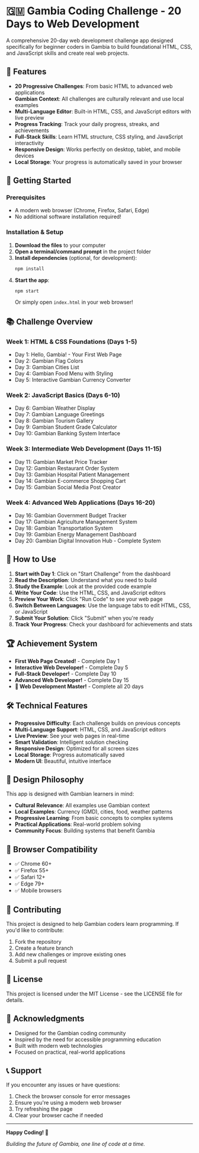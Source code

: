 # 🇬🇲 Gambia Coding Challenge - 20 Days to Web Development

A comprehensive 20-day web development challenge app designed specifically for beginner coders in Gambia to build foundational HTML, CSS, and JavaScript skills and create real web projects.

## 🌟 Features

- **20 Progressive Challenges**: From basic HTML to advanced web applications
- **Gambian Context**: All challenges are culturally relevant and use local examples
- **Multi-Language Editor**: Built-in HTML, CSS, and JavaScript editors with live preview
- **Progress Tracking**: Track your daily progress, streaks, and achievements
- **Full-Stack Skills**: Learn HTML structure, CSS styling, and JavaScript interactivity
- **Responsive Design**: Works perfectly on desktop, tablet, and mobile devices
- **Local Storage**: Your progress is automatically saved in your browser

## 🚀 Getting Started

### Prerequisites
- A modern web browser (Chrome, Firefox, Safari, Edge)
- No additional software installation required!

### Installation & Setup

1. **Download the files** to your computer
2. **Open a terminal/command prompt** in the project folder
3. **Install dependencies** (optional, for development):
   ```bash
   npm install
   ```
4. **Start the app**:
   ```bash
   npm start
   ```
   Or simply open `index.html` in your web browser!

## 📚 Challenge Overview

### Week 1: HTML & CSS Foundations (Days 1-5)
- Day 1: Hello, Gambia! - Your First Web Page
- Day 2: Gambian Flag Colors
- Day 3: Gambian Cities List
- Day 4: Gambian Food Menu with Styling
- Day 5: Interactive Gambian Currency Converter

### Week 2: JavaScript Basics (Days 6-10)
- Day 6: Gambian Weather Display
- Day 7: Gambian Language Greetings
- Day 8: Gambian Tourism Gallery
- Day 9: Gambian Student Grade Calculator
- Day 10: Gambian Banking System Interface

### Week 3: Intermediate Web Development (Days 11-15)
- Day 11: Gambian Market Price Tracker
- Day 12: Gambian Restaurant Order System
- Day 13: Gambian Hospital Patient Management
- Day 14: Gambian E-commerce Shopping Cart
- Day 15: Gambian Social Media Post Creator

### Week 4: Advanced Web Applications (Days 16-20)
- Day 16: Gambian Government Budget Tracker
- Day 17: Gambian Agriculture Management System
- Day 18: Gambian Transportation System
- Day 19: Gambian Energy Management Dashboard
- Day 20: Gambian Digital Innovation Hub - Complete System

## 🎯 How to Use

1. **Start with Day 1**: Click on "Start Challenge" from the dashboard
2. **Read the Description**: Understand what you need to build
3. **Study the Example**: Look at the provided code example
4. **Write Your Code**: Use the HTML, CSS, and JavaScript editors
5. **Preview Your Work**: Click "Run Code" to see your web page
6. **Switch Between Languages**: Use the language tabs to edit HTML, CSS, or JavaScript
7. **Submit Your Solution**: Click "Submit" when you're ready
8. **Track Your Progress**: Check your dashboard for achievements and stats

## 🏆 Achievement System

- **First Web Page Created!** - Complete Day 1
- **Interactive Web Developer!** - Complete Day 5
- **Full-Stack Developer!** - Complete Day 10
- **Advanced Web Developer!** - Complete Day 15
- **🎉 Web Development Master!** - Complete all 20 days

## 🛠️ Technical Features

- **Progressive Difficulty**: Each challenge builds on previous concepts
- **Multi-Language Support**: HTML, CSS, and JavaScript editors
- **Live Preview**: See your web pages in real-time
- **Smart Validation**: Intelligent solution checking
- **Responsive Design**: Optimized for all screen sizes
- **Local Storage**: Progress automatically saved
- **Modern UI**: Beautiful, intuitive interface

## 🎨 Design Philosophy

This app is designed with Gambian learners in mind:
- **Cultural Relevance**: All examples use Gambian context
- **Local Examples**: Currency (GMD), cities, food, weather patterns
- **Progressive Learning**: From basic concepts to complex systems
- **Practical Applications**: Real-world problem solving
- **Community Focus**: Building systems that benefit Gambia

## 📱 Browser Compatibility

- ✅ Chrome 60+
- ✅ Firefox 55+
- ✅ Safari 12+
- ✅ Edge 79+
- ✅ Mobile browsers

## 🤝 Contributing

This project is designed to help Gambian coders learn programming. If you'd like to contribute:

1. Fork the repository
2. Create a feature branch
3. Add new challenges or improve existing ones
4. Submit a pull request

## 📄 License

This project is licensed under the MIT License - see the LICENSE file for details.

## 🙏 Acknowledgments

- Designed for the Gambian coding community
- Inspired by the need for accessible programming education
- Built with modern web technologies
- Focused on practical, real-world applications

## 📞 Support

If you encounter any issues or have questions:
1. Check the browser console for error messages
2. Ensure you're using a modern web browser
3. Try refreshing the page
4. Clear your browser cache if needed

---

**Happy Coding! 🚀**

*Building the future of Gambia, one line of code at a time.*
